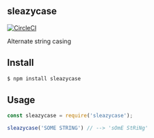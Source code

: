## sleazycase

[![CircleCI](https://circleci.com/gh/Nemsae/sleazycase.svg?style=shield)](https://circleci.com/gh/Nemsae/sleazycase)

Alternate string casing

## Install

```bash
$ npm install sleazycase
```

## Usage
```js
const sleazycase = require('sleazycase');

sleazycase('SOME STRING') // --> 'sOmE StRiNg'
```
